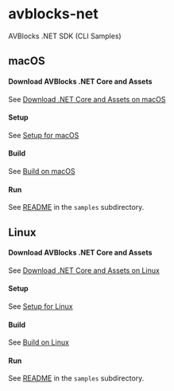 # avblocks-net
AVBlocks .NET SDK (CLI Samples)

## macOS

#### Download AVBlocks .NET Core and Assets

See [Download .NET Core and Assets on macOS](./docs/download-avblocks-net-core-and-assets-mac.md) 

#### Setup

See [Setup for macOS](./docs/setup-mac.md)

#### Build

See [Build on macOS](./docs/build-mac.md)

#### Run

See [README](./samples/README.md) in the `samples` subdirectory. 

## Linux

#### Download AVBlocks .NET Core and Assets

See [Download .NET Core and Assets on Linux](./docs/download-avblocks-net-core-and-assets-linux.md) 

#### Setup

See [Setup for Linux](./docs/setup-linux.md)

#### Build

See [Build on Linux](./docs/build-linux.md)

#### Run

See [README](./samples/README.md) in the `samples` subdirectory. 

